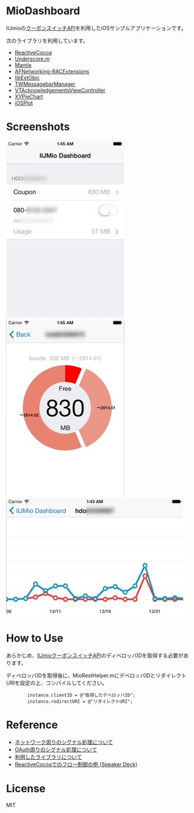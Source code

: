 MioDashboard
============

IIJmioの[クーポンスイッチAPI](https://www.iijmio.jp/guide/outline/hdd/mioponapi.jsp)を利用したiOSサンプルアプリケーションです。

次のライブラリを利用しています。

* [ReactiveCocoa](https://github.com/ReactiveCocoa/ReactiveCocoa)
* [Underscore.m](http://underscorem.org/)
* [Mantle](https://github.com/MantleFramework/Mantle)
* [AFNetworking-RACExtensions](https://github.com/CodaFi/AFNetworking-RACExtensions)
* [libExtObjc](https://github.com/jspahrsummers/libextobjc)
* [TWMessagebarManager](https://github.com/terryworona/TWMessageBarManager)
* [VTAcknowledgementsViewController](https://github.com/vtourraine/VTAcknowledgementsViewController)
* [XYPieChart](https://github.com/xyfeng/XYPieChart)
* [iOSPlot](https://github.com/honcheng/iOSPlot)

Screenshots
===========

![](images/dashboard1.jpg)
![](images/dashboard2.jpg)
![](images/dashboard3.jpg)

How to Use
==========

あらかじめ、[IIJmioクーポンスイッチAPI](https://api.iijmio.jp/mobile/d/)のディベロッパIDを取得する必要があります。

ディベロッパIDを取得後に、MioRestHelper.mにデベロッパIDとリダイレクトURIを設定の上、コンパイルしてください。

            instance.clientID = @"取得したデベロッパID";
            instance.redirectURI = @"リダイレクトURI";

Reference
=========

* [ネットワーク周りのシグナル処理について](http://safx-dev.blogspot.jp/2014/01/iijmioios.html)
* [OAuth周りのシグナル処理について](http://safx-dev.blogspot.jp/2014/01/iijmioiosoauth.html)
* [利用したライブラリについて](http://safx-dev.blogspot.jp/2014/01/iijmioapiios.html)
* [ReactiveCocoaでのフロー制御の例 (Speaker Deck)](https://speakerdeck.com/matuyuji/reactivecocoadefalsehurozhi-yu-falseli)


License
=======

MIT
